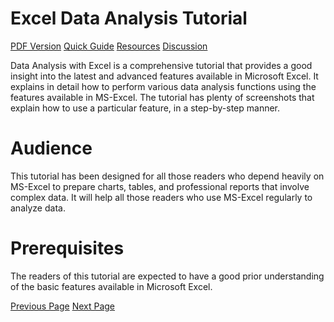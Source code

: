 # Excel Data Analysis Tutorial
[PDF Version](../excel_data_analysis/excel_data_analysis_pdf_version.md)
[Quick Guide](../excel_data_analysis/excel_data_analysis_quick_guide.md)
[Resources](../excel_data_analysis/excel_data_analysis_useful_resources.md)
[Discussion](../excel_data_analysis/excel_data_analysis_discussion.md)

Data Analysis with Excel is a comprehensive tutorial that provides a good insight into the latest and advanced features available in Microsoft Excel. It explains in detail how to perform various data analysis functions using the features available in MS-Excel. The tutorial has plenty of screenshots that explain how to use a particular feature, in a step-by-step manner.

# Audience
This tutorial has been designed for all those readers who depend heavily on MS-Excel to prepare charts, tables, and professional reports that involve complex data. It will help all those readers who use MS-Excel regularly to analyze data.

# Prerequisites
The readers of this tutorial are expected to have a good prior understanding of the basic features available in Microsoft Excel.


[Previous Page](../excel_data_analysis/index.md) [Next Page](../excel_data_analysis/data_analysis_overview.md) 
